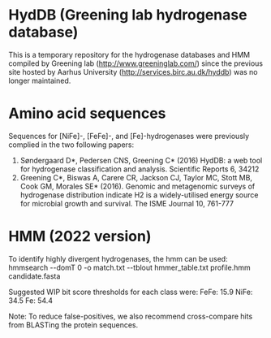 # HydDB (Greening lab hydrogenase database)
This is a temporary repository for the hydrogenase databases and HMM compiled by Greening lab (http://www.greeninglab.com/) since the previous site hosted by Aarhus University (http://services.birc.au.dk/hyddb) was no longer maintained. 

# Amino acid sequences
Sequences for [NiFe]-, [FeFe]-, and [Fe]-hydrogenases were previously complied in the two following papers:
1. Søndergaard D\*, Pedersen CNS, Greening C\* (2016) HydDB: a web tool for hydrogenase classification and analysis. Scientific Reports 6, 34212<br />
2. Greening C\*, Biswas A, Carere CR, Jackson CJ, Taylor MC, Stott MB, Cook GM, Morales SE\* (2016). Genomic and metagenomic surveys of hydrogenase distribution indicate H2 is a widely-utilised energy source for microbial growth and survival. The ISME Journal 10, 761-777<br />

# HMM (2022 version)
To identify highly divergent hydrogenases, the hmm can be used:
hmmsearch --domT 0 -o match.txt --tblout hmmer_table.txt profile.hmm candidate.fasta

Suggested WIP bit score thresholds for each class were:
FeFe: 15.9 
NiFe: 34.5 
Fe: 54.4

Note: To reduce false-positives, we also recommend cross-compare hits from BLASTing the protein sequences.
